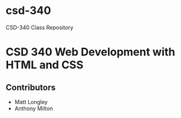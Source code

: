 # csd-340
CSD-340 Class Repository

# CSD 340 Web Development with HTML and CSS

## Contributors
- Matt Longley
- Anthony Milton